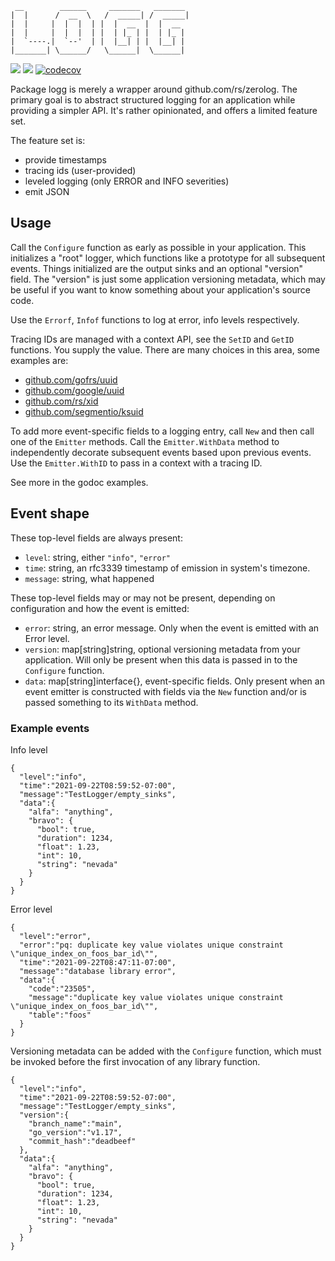 ```
 __        ______     _______   _______
|  |      /  __  \   /  _____| /  _____|
|  |     |  |  |  | |  |  __  |  |  __
|  |     |  |  |  | |  | |_ | |  | |_ |
|  `----.|  `--'  | |  |__| | |  |__| |
|_______| \______/   \______|  \______|
```

[![](https://github.com/rafaelespinoza/logg/workflows/build/badge.svg)](https://github.com/rafaelespinoza/logg/actions)
[![](https://pkg.go.dev/badge/github.com/rafaelespinoza/logg)](https://pkg.go.dev/github.com/rafaelespinoza/logg)
[![codecov](https://codecov.io/gh/rafaelespinoza/logg/branch/main/graph/badge.svg?token=GFUSTO55PY)](https://codecov.io/gh/rafaelespinoza/logg)

Package logg is merely a wrapper around github.com/rs/zerolog. The primary goal
is to abstract structured logging for an application while providing a simpler
API. It's rather opinionated, and offers a limited feature set.

The feature set is:

- provide timestamps
- tracing ids (user-provided)
- leveled logging (only ERROR and INFO severities)
- emit JSON

## Usage

Call the `Configure` function as early as possible in your application. This
initializes a "root" logger, which functions like a prototype for all subsequent
events. Things initialized are the output sinks and an optional "version" field.
The "version" is just some application versioning metadata, which may be useful
if you want to know something about your application's source code.

Use the `Errorf`, `Infof` functions to log at error, info levels respectively.

Tracing IDs are managed with a context API, see the `SetID` and `GetID`
functions. You supply the value. There are many choices in this area, some
examples are:

- [github.com/gofrs/uuid](https://github.com/gofrs/uuid)
- [github.com/google/uuid](https://github.com/google/uuid)
- [github.com/rs/xid](https://github.com/rs/xid)
- [github.com/segmentio/ksuid](https://github.com/segmentio/ksuid)

To add more event-specific fields to a logging entry, call `New` and then call
one of the `Emitter` methods. Call the `Emitter.WithData` method to
independently decorate subsequent events based upon previous events. Use the
`Emitter.WithID` to pass in a context with a tracing ID.

See more in the godoc examples.

## Event shape

These top-level fields are always present:

- `level`: string, either `"info"`, `"error"`
- `time`: string, an rfc3339 timestamp of emission in system's timezone.
- `message`: string, what happened

These top-level fields may or may not be present, depending on configuration and
how the event is emitted:
- `error`: string, an error message. Only when the event is emitted with an
  Error level.
- `version`: map[string]string, optional versioning metadata from your
  application. Will only be present when this data is passed in to the
  `Configure` function.
- `data`: map[string]interface{}, event-specific fields. Only present when an
  event emitter is constructed with fields via the `New` function and/or is
  passed something to its `WithData` method.

### Example events

Info level
```
{
  "level":"info",
  "time":"2021-09-22T08:59:52-07:00",
  "message":"TestLogger/empty_sinks",
  "data":{
    "alfa": "anything",
    "bravo": {
      "bool": true,
      "duration": 1234,
      "float": 1.23,
      "int": 10,
      "string": "nevada"
    }
  }
}
```

Error level
```
{
  "level":"error",
  "error":"pq: duplicate key value violates unique constraint \"unique_index_on_foos_bar_id\"",
  "time":"2021-09-22T08:47:11-07:00",
  "message":"database library error",
  "data":{
    "code":"23505",
    "message":"duplicate key value violates unique constraint \"unique_index_on_foos_bar_id\"",
    "table":"foos"
  }
}
```

Versioning metadata can be added with the `Configure` function, which must be
invoked before the first invocation of any library function.

```
{
  "level":"info",
  "time":"2021-09-22T08:59:52-07:00",
  "message":"TestLogger/empty_sinks",
  "version":{
    "branch_name":"main",
    "go_version":"v1.17",
    "commit_hash":"deadbeef"
  },
  "data":{
    "alfa": "anything",
    "bravo": {
      "bool": true,
      "duration": 1234,
      "float": 1.23,
      "int": 10,
      "string": "nevada"
    }
  }
}
```
